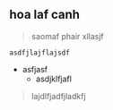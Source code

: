 
## hoa laf canh
> saomaf phair xllasjf

`asdfjlajflajsdf` 
* asfjasf
  * asdjklfjafl
>lajdlfjadfjladkfj

